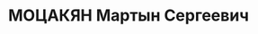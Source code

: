 ---
title: МОЦАКЯН Мартын Сергеевич
description: "Род. в 1893, г. Гюмри, Армения, армянин. Род занятий: до ареста начальник\
  \ КЭЧ тбилисского гарнизона. Бывший начальник 332-го УВСР. Бывший офицер царской\
  \ армии. Служил в дашнакской армии около 2-х лет. \n  Осужден Тройкой при НКВД ГССР\
  \ 09.11.1937. Мера наказания: расстрел с конфискацией личного имущества. Дата расстрела:\
  \ 10.11.1937"
---